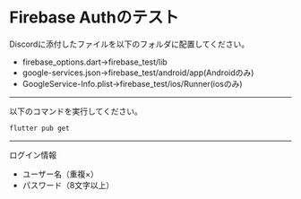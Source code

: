 # Firebase Authのテスト
Discordに添付したファイルを以下のフォルダに配置してください。  
- firebase_options.dart→firebase_test/lib
- google-services.json→firebase_test/android/app(Androidのみ)
- GoogleService-Info.plist→firebase_test/ios/Runner(iosのみ)  
---
以下のコマンドを実行してください。
```bash
flutter pub get
```
---
ログイン情報
- ユーザー名（重複×）
- パスワード（8文字以上）